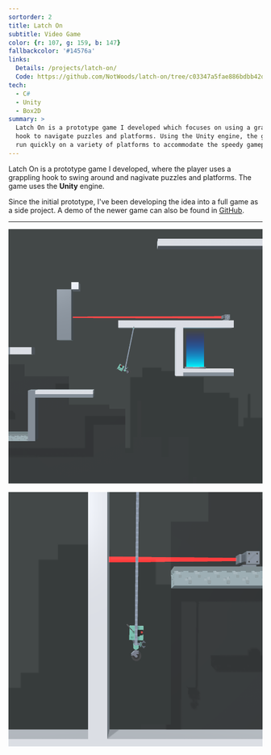 ```yaml
---
sortorder: 2
title: Latch On
subtitle: Video Game
color: {r: 107, g: 159, b: 147}
fallbackcolor: '#14576a'
links:
  Details: /projects/latch-on/
  Code: https://github.com/NotWoods/latch-on/tree/c03347a5fae886bdbb42db324d9967662922fa28
tech:
  - C#
  - Unity
  - Box2D
summary: >
  Latch On is a prototype game I developed which focuses on using a grappling
  hook to navigate puzzles and platforms. Using the Unity engine, the game can
  run quickly on a variety of platforms to accommodate the speedy gameplay.
---
```

Latch On is a prototype game I developed, where the player uses a grappling hook
to swing around and nagivate puzzles and platforms.
The game uses the **Unity** engine.

Since the initial prototype, I've been developing the idea into a full game as a
side project. A demo of the newer game can also be found in [GitHub](https://github.com/NotWoods/latch-on/releases).

___

![Swinging through a level in Latch On](/images/latch-on/zoomed-out.png)

![Rising near a laser in Latch On](/images/latch-on/rising.png)
